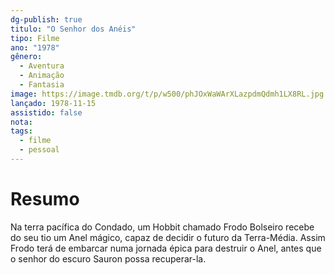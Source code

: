```yaml
---
dg-publish: true
titulo: "O Senhor dos Anéis"
tipo: Filme
ano: "1978"
gênero:
  - Aventura
  - Animação
  - Fantasia
image: https://image.tmdb.org/t/p/w500/phJOxWaWArXLazpdmQdmh1LX8RL.jpg
lançado: 1978-11-15
assistido: false
nota:
tags:
  - filme
  - pessoal
---
```

# Resumo
Na terra pacífica do Condado, um Hobbit chamado Frodo Bolseiro recebe do seu tio um Anel mágico, capaz de decidir o futuro da Terra-Média. Assim Frodo terá de embarcar numa jornada épica para destruir o Anel, antes que o senhor do escuro Sauron possa recuperar-la.
